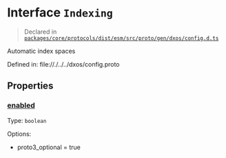 # Interface `Indexing`
> Declared in [`packages/core/protocols/dist/esm/src/proto/gen/dxos/config.d.ts`]()

Automatic index spaces

Defined in:
   file://./../../dxos/config.proto
## Properties
### [enabled]()
Type: <code>boolean</code>

Options:
  - proto3_optional = true

    